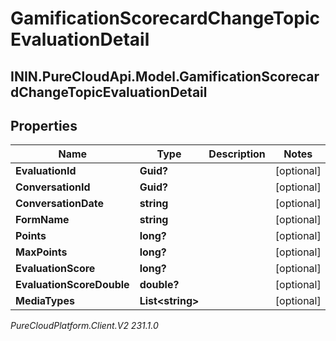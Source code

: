 # GamificationScorecardChangeTopicEvaluationDetail

## ININ.PureCloudApi.Model.GamificationScorecardChangeTopicEvaluationDetail

## Properties

|Name | Type | Description | Notes|
|------------ | ------------- | ------------- | -------------|
| **EvaluationId** | **Guid?** |  | [optional] |
| **ConversationId** | **Guid?** |  | [optional] |
| **ConversationDate** | **string** |  | [optional] |
| **FormName** | **string** |  | [optional] |
| **Points** | **long?** |  | [optional] |
| **MaxPoints** | **long?** |  | [optional] |
| **EvaluationScore** | **long?** |  | [optional] |
| **EvaluationScoreDouble** | **double?** |  | [optional] |
| **MediaTypes** | **List&lt;string&gt;** |  | [optional] |



_PureCloudPlatform.Client.V2 231.1.0_
